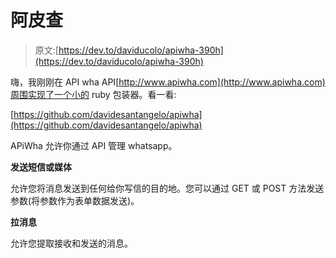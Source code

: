 # 阿皮查

> 原文:[https://dev.to/daviducolo/apiwha-390h](https://dev.to/daviducolo/apiwha-390h)

嗨，我刚刚在 API wha API[http://www.apiwha.com](http://www.apiwha.com)周围实现了一个小的 ruby 包装器。看一看:

[https://github.com/davidesantangelo/apiwha](https://github.com/davidesantangelo/apiwha)

APiWha 允许你通过 API 管理 whatsapp。

**发送短信或媒体**

允许您将消息发送到任何给你写信的目的地。您可以通过 GET 或 POST 方法发送参数(将参数作为表单数据发送)。

**拉消息**

允许您提取接收和发送的消息。